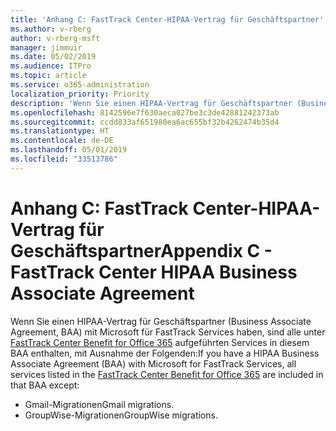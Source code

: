 ```yaml
---
title: 'Anhang C: FastTrack Center-HIPAA-Vertrag für Geschäftspartner'
ms.author: v-rberg
author: v-rberg-msft
manager: jimmuir
ms.date: 05/02/2019
ms.audience: ITPro
ms.topic: article
ms.service: o365-administration
localization_priority: Priority
description: 'Wenn Sie einen HIPAA-Vertrag für Geschäftspartner (Business Associate Agreement, BAA) mit Microsoft für FastTrack Services haben, sind alle unter FastTrack Center Benefit for Office 365 aufgeführten Services in diesem BAA enthalten, mit Ausnahme der Folgenden:'
ms.openlocfilehash: 8142596e7f630aeca027be3c3de42881242373ab
ms.sourcegitcommit: ccdd833af651980ea6ac655bf32b4262474b35d4
ms.translationtype: HT
ms.contentlocale: de-DE
ms.lasthandoff: 05/01/2019
ms.locfileid: "33513786"
---
```

# <a name="appendix-c---fasttrack-center-hipaa-business-associate-agreement"></a><span data-ttu-id="d7caa-103">Anhang C: FastTrack Center-HIPAA-Vertrag für Geschäftspartner</span><span class="sxs-lookup"><span data-stu-id="d7caa-103">Appendix C - FastTrack Center HIPAA Business Associate Agreement</span></span>

<span data-ttu-id="d7caa-104">Wenn Sie einen HIPAA-Vertrag für Geschäftspartner (Business Associate Agreement, BAA) mit Microsoft für FastTrack Services haben, sind alle unter [FastTrack Center Benefit for Office 365](O365-fasttrack-benefit-for-office-365.md) aufgeführten Services in diesem BAA enthalten, mit Ausnahme der Folgenden:</span><span class="sxs-lookup"><span data-stu-id="d7caa-104">If you have a HIPAA Business Associate Agreement (BAA) with Microsoft for FastTrack Services, all services listed in the [FastTrack Center Benefit for Office 365](O365-fasttrack-benefit-for-office-365.md) are included in that BAA except:</span></span> 
  
- <span data-ttu-id="d7caa-105">Gmail-Migrationen</span><span class="sxs-lookup"><span data-stu-id="d7caa-105">Gmail migrations.</span></span>   
- <span data-ttu-id="d7caa-106">GroupWise-Migrationen</span><span class="sxs-lookup"><span data-stu-id="d7caa-106">GroupWise migrations.</span></span>
    

